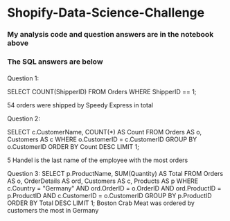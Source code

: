 # Shopify-Data-Science-Challenge

### My analysis code and question answers are in the notebook above
### The SQL answers are below

#### 
Question 1: 

SELECT 
COUNT(ShipperID)
FROM Orders
WHERE ShipperID == 1;

54 orders were shipped by Speedy Express in total

Question 2:

SELECT c.CustomerName, COUNT(*) AS Count
FROM Orders AS o, Customers AS c
WHERE o.CustomerID = c.CustomerID
GROUP BY o.CustomerID
ORDER BY Count DESC
LIMIT 1;
 
5 Handel is the last name of the employee with the most orders

Question 3:
SELECT p.ProductName, SUM(Quantity) AS Total
FROM Orders AS o, OrderDetails AS ord, Customers AS c, Products AS p
WHERE c.Country = "Germany" AND ord.OrderID = o.OrderID AND ord.ProductID = p.ProductID AND c.CustomerID = o.CustomerID
GROUP BY p.ProductID
ORDER BY Total DESC
LIMIT 1;
Boston Crab Meat was ordered by customers the most in Germany
